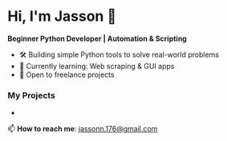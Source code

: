 # Hi, I'm Jasson 👋  
**Beginner Python Developer | Automation & Scripting**  

- 🛠️ Building simple Python tools to solve real-world problems  
- 🌱 Currently learning: Web scraping & GUI apps  
- 💼 Open to freelance projects  

### My Projects  
-

📫 **How to reach me**: jassonn.176@gmail.com

